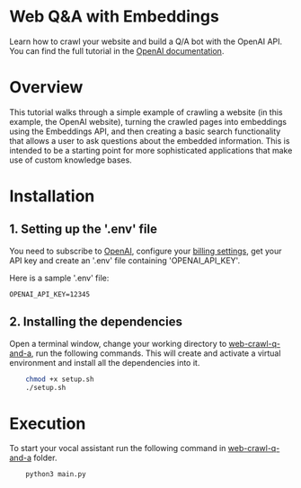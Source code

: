 # Web  Q&A with Embeddings

Learn how to crawl your website and build a Q/A bot with the OpenAI API. You can find the full tutorial in the [OpenAI documentation](https://platform.openai.com/docs/tutorials/web-qa-embeddings).

# Overview
This tutorial walks through a simple example of crawling a website (in this example, the OpenAI website), turning the crawled pages into embeddings using the Embeddings API, and then creating a basic search functionality that allows a user to ask questions about the embedded information. This is intended to be a starting point for more sophisticated applications that make use of custom knowledge bases.

# Installation

## 1. Setting up the '.env' file
You need to subscribe to [OpenAI](https://platform.openai.com/docs/quickstart/account-setup), configure your [billing settings](https://platform.openai.com/account/billing/overview), get your API key and create an '.env' file containing 'OPENAI_API_KEY'.

Here is a sample '.env' file:
```
OPENAI_API_KEY=12345
```

## 2. Installing the dependencies
Open a terminal window, change your working directory to [web-crawl-q-and-a](.), run the following commands. This will create and activate a virtual environment and install all the dependencies into it.
```sh
    chmod +x setup.sh
    ./setup.sh
```

# Execution
To start your vocal assistant run the following command in [web-crawl-q-and-a](.) folder.
```sh
    python3 main.py
```
